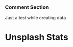 ### Comment Section
Just a test while creating data

# Unsplash Stats
<!-- UNSPLASH-STATS:START -->
<!-- UNSPLASH-STATS:END -->